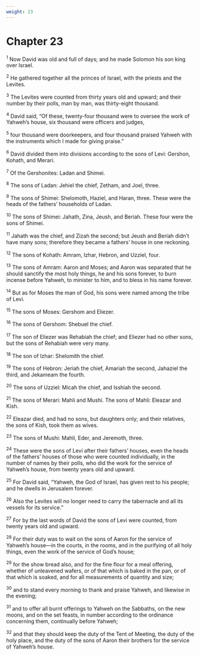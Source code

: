 ```yaml
---
weight: 23
---
```


# Chapter 23

<sup>1</sup> Now David was old and full of days; and he made Solomon his son king over Israel. 

<sup>2</sup> He gathered together all the princes of Israel, with the priests and the Levites. 

<sup>3</sup> The Levites were counted from thirty years old and upward; and their number by their polls, man by man, was thirty-eight thousand. 

<sup>4</sup> David said, “Of these, twenty-four thousand were to oversee the work of Yahweh’s house, six thousand were officers and judges, 

<sup>5</sup> four thousand were doorkeepers, and four thousand praised Yahweh with the instruments which I made for giving praise.” 

<sup>6</sup> David divided them into divisions according to the sons of Levi: Gershon, Kohath, and Merari. 

<sup>7</sup> Of the Gershonites: Ladan and Shimei. 

<sup>8</sup> The sons of Ladan: Jehiel the chief, Zetham, and Joel, three. 

<sup>9</sup> The sons of Shimei: Shelomoth, Haziel, and Haran, three. These were the heads of the fathers’ households of Ladan. 

<sup>10</sup> The sons of Shimei: Jahath, Zina, Jeush, and Beriah. These four were the sons of Shimei. 

<sup>11</sup> Jahath was the chief, and Zizah the second; but Jeush and Beriah didn’t have many sons; therefore they became a fathers’ house in one reckoning. 

<sup>12</sup> The sons of Kohath: Amram, Izhar, Hebron, and Uzziel, four. 

<sup>13</sup> The sons of Amram: Aaron and Moses; and Aaron was separated that he should sanctify the most holy things, he and his sons forever, to burn incense before Yahweh, to minister to him, and to bless in his name forever. 

<sup>14</sup> But as for Moses the man of God, his sons were named among the tribe of Levi. 

<sup>15</sup> The sons of Moses: Gershom and Eliezer. 

<sup>16</sup> The sons of Gershom: Shebuel the chief. 

<sup>17</sup> The son of Eliezer was Rehabiah the chief; and Eliezer had no other sons, but the sons of Rehabiah were very many. 

<sup>18</sup> The son of Izhar: Shelomith the chief. 

<sup>19</sup> The sons of Hebron: Jeriah the chief, Amariah the second, Jahaziel the third, and Jekameam the fourth. 

<sup>20</sup> The sons of Uzziel: Micah the chief, and Isshiah the second. 

<sup>21</sup> The sons of Merari: Mahli and Mushi. The sons of Mahli: Eleazar and Kish. 

<sup>22</sup> Eleazar died, and had no sons, but daughters only; and their relatives, the sons of Kish, took them as wives. 

<sup>23</sup> The sons of Mushi: Mahli, Eder, and Jeremoth, three. 

<sup>24</sup> These were the sons of Levi after their fathers’ houses, even the heads of the fathers’ houses of those who were counted individually, in the number of names by their polls, who did the work for the service of Yahweh’s house, from twenty years old and upward. 

<sup>25</sup> For David said, “Yahweh, the God of Israel, has given rest to his people; and he dwells in Jerusalem forever. 

<sup>26</sup> Also the Levites will no longer need to carry the tabernacle and all its vessels for its service.” 

<sup>27</sup> For by the last words of David the sons of Levi were counted, from twenty years old and upward. 

<sup>28</sup> For their duty was to wait on the sons of Aaron for the service of Yahweh’s house—in the courts, in the rooms, and in the purifying of all holy things, even the work of the service of God’s house; 

<sup>29</sup> for the show bread also, and for the fine flour for a meal offering, whether of unleavened wafers, or of that which is baked in the pan, or of that which is soaked, and for all measurements of quantity and size; 

<sup>30</sup> and to stand every morning to thank and praise Yahweh, and likewise in the evening; 

<sup>31</sup> and to offer all burnt offerings to Yahweh on the Sabbaths, on the new moons, and on the set feasts, in number according to the ordinance concerning them, continually before Yahweh; 

<sup>32</sup> and that they should keep the duty of the Tent of Meeting, the duty of the holy place, and the duty of the sons of Aaron their brothers for the service of Yahweh’s house. 


